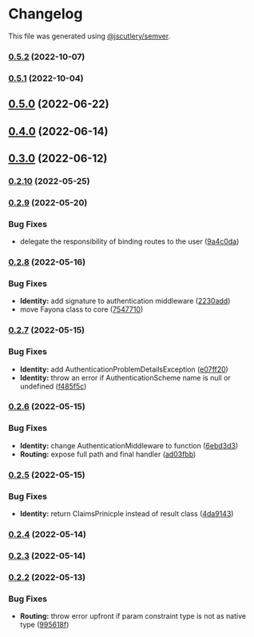 # Changelog

This file was generated using [@jscutlery/semver](https://github.com/jscutlery/semver).

### [0.5.2](https://github.com/ezzabuzaid/fayona/compare/0.5.1...0.5.2) (2022-10-07)

### [0.5.1](https://github.com/ezzabuzaid/fayona/compare/0.5.0...0.5.1) (2022-10-04)

## [0.5.0](https://github.com/ezzabuzaid/fayona/compare/0.4.0...0.5.0) (2022-06-22)

## [0.4.0](https://github.com/ezzabuzaid/fayona/compare/0.3.0...0.4.0) (2022-06-14)

## [0.3.0](https://github.com/ezzabuzaid/fayona/compare/0.2.10...0.3.0) (2022-06-12)

### [0.2.10](https://github.com/ezzabuzaid/fayona/compare/0.2.9...0.2.10) (2022-05-25)

### [0.2.9](https://github.com/ezzabuzaid/fayona/compare/0.2.8...0.2.9) (2022-05-20)


### Bug Fixes

* delegate the responsibility of binding routes to the user ([9a4c0da](https://github.com/ezzabuzaid/fayona/commit/9a4c0dae83c4dce8da6dc1f8f51febd07571390f))

### [0.2.8](https://github.com/ezzabuzaid/fayona/compare/0.2.7...0.2.8) (2022-05-16)


### Bug Fixes

* **Identity:** add signature to authentication middleware ([2230add](https://github.com/ezzabuzaid/fayona/commit/2230addc4a5f89a0c781a0afa338c5dc1c4184d5))
* move Fayona class to core ([7547710](https://github.com/ezzabuzaid/fayona/commit/7547710cf6eac45a9b7eb91c7eddca6496551d87))

### [0.2.7](https://github.com/ezzabuzaid/fayona/compare/0.2.6...0.2.7) (2022-05-15)


### Bug Fixes

* **Identity:**  add AuthenticationProblemDetailsException ([e07ff20](https://github.com/ezzabuzaid/fayona/commit/e07ff20be490400a35cf88ece7f10cc4a97cc455))
* **Identity:** throw an error if AuthenticationScheme name is null or undefined ([f485f5c](https://github.com/ezzabuzaid/fayona/commit/f485f5c335e79a541d71c0fe7853db17dcdf0138))

### [0.2.6](https://github.com/ezzabuzaid/fayona/compare/0.2.5...0.2.6) (2022-05-15)


### Bug Fixes

* **Identity:** change AuthenticationMiddleware to function ([6ebd3d3](https://github.com/ezzabuzaid/fayona/commit/6ebd3d3754c8f8f58acbf5f1da42bf2cea3998c5))
* **Routing:** expose full path and final handler ([ad03fbb](https://github.com/ezzabuzaid/fayona/commit/ad03fbb9362522eb90f7a3235ebb69c8abfed3e7))

### [0.2.5](https://github.com/ezzabuzaid/fayona/compare/0.2.4...0.2.5) (2022-05-15)


### Bug Fixes

* **Identity:** return ClaimsPrinicple instead of result class ([4da9143](https://github.com/ezzabuzaid/fayona/commit/4da9143ae58a430874e2be12f1cf1104b49e12b7))

### [0.2.4](https://github.com/ezzabuzaid/fayona/compare/0.2.3...0.2.4) (2022-05-14)

### [0.2.3](https://github.com/ezzabuzaid/fayona/compare/0.2.2...0.2.3) (2022-05-14)

### [0.2.2](https://github.com/ezzabuzaid/fayona/compare/0.2.1...0.2.2) (2022-05-13)


### Bug Fixes

* **Routing:** throw error upfront if param constraint type is not as native type ([995618f](https://github.com/ezzabuzaid/fayona/commit/995618ffd979bebbc3d15a83ed5f8a767b37b555))
